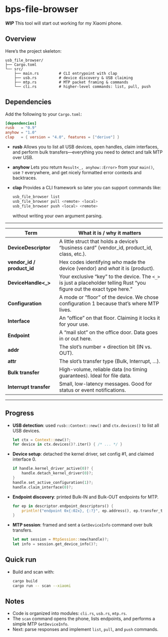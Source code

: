 # bps-file-browser
***WIP***
This tool will start out working for my Xiaomi phone.

## Overview

Here’s the project skeleton:

```plaintext
usb_file_browser/
├── Cargo.toml
└── src/
    ├── main.rs         # CLI entrypoint with clap
    ├── usb.rs          # device discovery & USB claiming
    ├── mtp.rs          # MTP packet framing & commands
    └── cli.rs          # higher-level commands: list, pull, push
```

## Dependencies

Add the following to your `Cargo.toml`:

```toml
[dependencies]
rusb   = "0.9"
anyhow = "1.0"
clap   = { version = "4.0", features = ["derive"] }
```

* **rusb**
  Allows you to list all USB devices, open handles, claim interfaces, and perform bulk transfers—everything you need to detect and talk MTP over USB.

* **anyhow**
  Lets you return `Result<_, anyhow::Error>` from your `main()`, use `?` everywhere, and get nicely formatted error contexts and backtraces.

* **clap**
  Provides a CLI framework so later you can support commands like:

  ```bash
  usb_file_browser list
  usb_file_browser pull <remote> <local>
  usb_file_browser push <local> <remote>
  ```

  without writing your own argument parsing.

---

| Term                         | What it is / why it matters                                                                                            |
| ---------------------------- | ---------------------------------------------------------------------------------------------------------------------- |
| **DeviceDescriptor**         | A little struct that holds a device’s “business card” (vendor\_id, product\_id, class, etc.).                          |
| **vendor\_id / product\_id** | Hex codes identifying *who* made the device (vendor) and *what* it is (product).                                       |
| **DeviceHandle<\_>**         | Your exclusive “key” to the device. The `<_>` is just a placeholder telling Rust “you figure out the exact type here.” |
| **Configuration**            | A mode or “floor” of the device. We chose configuration 1 because that’s where MTP lives.                              |
| **Interface**                | An “office” on that floor. Claiming it locks it for your use.                                                          |
| **Endpoint**                 | A “mail slot” on the office door. Data goes in or out here.                                                            |
| **addr**                     | The slot’s number + direction bit (IN vs. OUT).                                                                        |
| **attr**                     | The slot’s transfer type (Bulk, Interrupt, …).                                                                         |
| **Bulk transfer**            | High-volume, reliable data (no timing guarantees). Ideal for file data.                                                |
| **Interrupt transfer**       | Small, low-latency messages. Good for status or event notifications.                                                   |


---

## Progress

* **USB detection**: used `rusb::Context::new()` and `ctx.devices()` to list all USB devices.

  ```rust
  let ctx = Context::new()?;
  for device in ctx.devices()?.iter() { /* ... */ }
  ```

* **Device setup**: detached the kernel driver, set config #1, and claimed interface 0.

  ```rust
  if handle.kernel_driver_active(0)? {
      handle.detach_kernel_driver(0)?;
  }
  handle.set_active_configuration(1)?;
  handle.claim_interface(0)?;
  ```

* **Endpoint discovery**: printed Bulk-IN and Bulk-OUT endpoints for MTP.

  ```rust
  for ep in descriptor.endpoint_descriptors() {
      println!("endpoint 0x{:02x}, {:?}", ep.address(), ep.transfer_type());
  }
  ```

* **MTP session**: framed and sent a `GetDeviceInfo` command over bulk transfers.

  ```rust
  let mut session = MtpSession::new(handle)?;
  let info = session.get_device_info()?;
  ```

## Quick run

* Build and scan with:

  ```bash
  cargo build
  cargo run -- scan --xiaomi
  ```

## Notes

* Code is organized into modules: `cli.rs`, `usb.rs`, `mtp.rs`.
* The `scan` command opens the phone, lists endpoints, and performs a simple MTP `GetDeviceInfo`.
* Next: parse responses and implement `list`, `pull`, and `push` commands.
